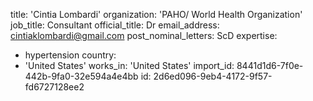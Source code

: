 title: 'Cintia Lombardi'
organization: 'PAHO/ World Health Organization'
job_title: Consultant
official_title: Dr
email_address: cintiaklombardi@gmail.com
post_nominal_letters: ScD
expertise:
  - hypertension
country:
  - 'United States'
works_in: 'United States'
import_id: 8441d1d6-7f0e-442b-9fa0-32e594a4e4bb
id: 2d6ed096-9eb4-4172-9f57-fd6727128ee2
